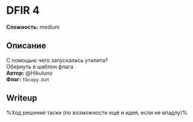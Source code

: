 # DFIR 4
**Сложность:** medium
## Описание
С помощью чего запускалась утилита?<br>
Обернуть в шаблон флага<br>
**Автор:** @Hikuluno<br>
**Флаг:** `tbcopy.bat`<br>
## Writeup
%Ход решения таски (по возможности ещё и идея, если не впадлу)%
